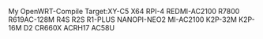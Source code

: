 My OpenWRT-Compile
Target:XY-C5 X64 RPI-4 REDMI-AC2100 R7800 R619AC-128M R4S R2S R1-PLUS NANOPI-NEO2 MI-AC2100 K2P-32M K2P-16M D2 CR660X ACRH17 AC58U
